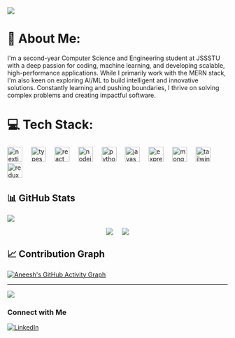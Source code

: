 <img src="https://github.com/Anmol-Baranwal/Cool-GIFs-For-GitHub/assets/74038190/d48893bd-0757-481c-8d7e-ba3e163feae7" />


# 💫 About Me:
I'm a second-year Computer Science and Engineering student at JSSSTU with a deep passion for coding, machine learning, and developing scalable, high-performance applications. While I primarily work with the MERN stack, I'm also keen on exploring AI/ML to build intelligent and innovative solutions. Constantly learning and pushing boundaries, I thrive on solving complex problems and creating impactful software.


# 💻 Tech Stack:
###

<div align="left">
  <img src="https://cdn.jsdelivr.net/gh/devicons/devicon/icons/nextjs/nextjs-original.svg" height="34" alt="nextjs logo"  />
  <img width="12" />
  <img src="https://cdn.jsdelivr.net/gh/devicons/devicon/icons/typescript/typescript-original.svg" height="34" alt="typescript logo"  />
  <img width="12" />
  <img src="https://cdn.jsdelivr.net/gh/devicons/devicon/icons/react/react-original.svg" height="34" alt="react logo"  />
  <img width="12" />
  <img src="https://cdn.simpleicons.org/nodedotjs/339933" height="34" alt="nodejs logo"  />
  <img width="12" />
  <img src="https://cdn.jsdelivr.net/gh/devicons/devicon/icons/python/python-original.svg" height="34" alt="python logo"  />
  <img width="12" />
  <img src="https://cdn.jsdelivr.net/gh/devicons/devicon/icons/javascript/javascript-original.svg" height="34" alt="javascript logo"  />
  <img width="12" />  
  <img src="https://skillicons.dev/icons?i=express" height="34" alt="express logo"  />
  <img width="12" />
  <img src="https://cdn.simpleicons.org/mongodb/47A248" height="34" alt="mongodb logo"  />
  <img width="12" />
  <img src="https://cdn.simpleicons.org/tailwindcss/06B6D4" height="34" alt="tailwindcss logo"  />
  <img width="12" />
  <img src="https://cdn.simpleicons.org/redux/764ABC" height="34" alt="redux logo"  />
  <img width="12" />
</div>


###

###
## 📊 GitHub Stats

<p align="left">
  <img src="https://github-readme-streak-stats.herokuapp.com/?user=aneeshsunganahalli&theme=dark&hide_border=true" />
</p>

<div style="display: flex; justify-content: center; gap: 20px;">
  <img src="https://github.com/aneeshsunganahalli/github-stats-transparent/blob/output/generated/overview.svg" />
  <img src="https://github.com/aneeshsunganahalli/github-stats-transparent/blob/output/generated/languages.svg" />
</div>


## 📈 Contribution Graph

[![Aneesh's GitHub Activity Graph](https://github-readme-activity-graph.vercel.app/graph?username=aneeshsunganahalli&theme=react-dark&area=true)](https://github.com/ashutosh00710/github-readme-activity-graph)


---
[![](https://visitcount.itsvg.in/api?id=aneeshsunganahalli&icon=0&color=0)](https://visitcount.itsvg.in)

### Connect with Me

[![LinkedIn](https://img.shields.io/badge/LinkedIn-%230077B5.svg?style=for-the-badge&logo=linkedin&logoColor=white)](https://www.linkedin.com/in/aneeshs05//)

